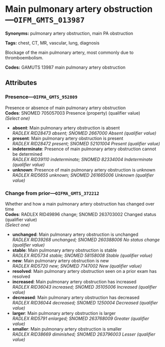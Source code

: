 # Main pulmonary artery obstruction—`OIFM_GMTS_013987`

**Synonyms:** pulmonary artery obstruction, main PA obstruction

**Tags:** chest, CT, MR, vascular, lung, diagnosis

Blockage of the main pulmonary artery, most commonly due to thromboembolism.

**Codes:** GAMUTS 13987 main pulmonary artery obstruction

## Attributes

### Presence—`OIFMA_GMTS_952809`

Presence or absence of main pulmonary artery obstruction  
**Codes**: SNOMED 705057003 Presence (property) (qualifier value)  
*(Select one)*

- **absent**: Main pulmonary artery obstruction is absent  
_RADLEX RID28473 absent; SNOMED 2667000 Absent (qualifier value)_
- **present**: Main pulmonary artery obstruction is present  
_RADLEX RID28472 present; SNOMED 52101004 Present (qualifier value)_
- **indeterminate**: Presence of main pulmonary artery obstruction cannot be determined  
_RADLEX RID39110 indeterminate; SNOMED 82334004 Indeterminate (qualifier value)_
- **unknown**: Presence of main pulmonary artery obstruction is unknown  
_RADLEX RID5655 unknown; SNOMED 261665006 Unknown (qualifier value)_

### Change from prior—`OIFMA_GMTS_372212`

Whether and how a main pulmonary artery obstruction has changed over time  
**Codes**: RADLEX RID49896 change; SNOMED 263703002 Changed status (qualifier value)  
*(Select one)*

- **unchanged**: Main pulmonary artery obstruction is unchanged  
_RADLEX RID39268 unchanged; SNOMED 260388006 No status change (qualifier value)_
- **stable**: Main pulmonary artery obstruction is stable  
_RADLEX RID5734 stable; SNOMED 58158008 Stable (qualifier value)_
- **new**: Main pulmonary artery obstruction is new  
_RADLEX RID5720 new; SNOMED 7147002 New (qualifier value)_
- **resolved**: Main pulmonary artery obstruction seen on a prior exam has resolved  
- **increased**: Main pulmonary artery obstruction has increased  
_RADLEX RID36043 increased; SNOMED 35105006 Increased (qualifier value)_
- **decreased**: Main pulmonary artery obstruction has decreased  
_RADLEX RID36044 decreased; SNOMED 1250004 Decreased (qualifier value)_
- **larger**: Main pulmonary artery obstruction is larger  
_RADLEX RID5791 enlarged; SNOMED 263768009 Greater (qualifier value)_
- **smaller**: Main pulmonary artery obstruction is smaller  
_RADLEX RID38669 diminished; SNOMED 263796003 Lesser (qualifier value)_